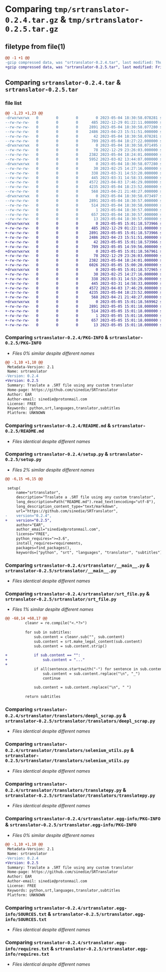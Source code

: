 # Comparing `tmp/srtranslator-0.2.4.tar.gz` & `tmp/srtranslator-0.2.5.tar.gz`

## filetype from file(1)

```diff
@@ -1 +1 @@
-gzip compressed data, was "srtranslator-0.2.4.tar", last modified: Thu May  4 18:30:58 2023, max compression
+gzip compressed data, was "srtranslator-0.2.5.tar", last modified: Fri May  5 15:01:18 2023, max compression
```

## Comparing `srtranslator-0.2.4.tar` & `srtranslator-0.2.5.tar`

### file list

```diff
@@ -1,23 +1,23 @@
-drwxrwxrwx   0        0        0        0 2023-05-04 18:30:58.078281 srtranslator-0.2.4/
--rw-rw-rw-   0        0        0      485 2022-12-29 01:22:11.000000 srtranslator-0.2.4/LICENSE.md
--rw-rw-rw-   0        0        0     2891 2023-05-04 18:30:58.077280 srtranslator-0.2.4/PKG-INFO
--rw-rw-rw-   0        0        0     2486 2023-04-23 15:51:51.000000 srtranslator-0.2.4/README.md
--rw-rw-rw-   0        0        0       42 2023-05-04 18:30:58.078281 srtranslator-0.2.4/setup.cfg
--rw-rw-rw-   0        0        0      709 2023-05-04 18:27:22.000000 srtranslator-0.2.4/setup.py
-drwxrwxrwx   0        0        0        0 2023-05-04 18:30:58.071495 srtranslator-0.2.4/srtranslator/
--rw-rw-rw-   0        0        0       78 2022-12-29 23:26:03.000000 srtranslator-0.2.4/srtranslator/__init__.py
--rw-rw-rw-   0        0        0     2382 2023-05-04 18:24:01.000000 srtranslator-0.2.4/srtranslator/__main__.py
--rw-rw-rw-   0        0        0     5952 2023-03-02 13:44:07.000000 srtranslator-0.2.4/srtranslator/srt_file.py
-drwxrwxrwx   0        0        0        0 2023-05-04 18:30:58.077280 srtranslator-0.2.4/srtranslator/translators/
--rw-rw-rw-   0        0        0       30 2023-02-25 14:27:16.000000 srtranslator-0.2.4/srtranslator/translators/__init__.py
--rw-rw-rw-   0        0        0      338 2023-03-31 14:53:20.000000 srtranslator-0.2.4/srtranslator/translators/base.py
--rw-rw-rw-   0        0        0      445 2023-03-31 14:58:33.000000 srtranslator-0.2.4/srtranslator/translators/deepl_api.py
--rw-rw-rw-   0        0        0     4572 2023-04-03 17:46:29.000000 srtranslator-0.2.4/srtranslator/translators/deepl_scrap.py
--rw-rw-rw-   0        0        0     4235 2023-05-04 18:23:52.000000 srtranslator-0.2.4/srtranslator/translators/selenium_utils.py
--rw-rw-rw-   0        0        0      568 2023-04-21 21:48:27.000000 srtranslator-0.2.4/srtranslator/translators/translatepy.py
-drwxrwxrwx   0        0        0        0 2023-05-04 18:30:58.073497 srtranslator-0.2.4/srtranslator.egg-info/
--rw-rw-rw-   0        0        0     2891 2023-05-04 18:30:57.000000 srtranslator-0.2.4/srtranslator.egg-info/PKG-INFO
--rw-rw-rw-   0        0        0      514 2023-05-04 18:30:58.000000 srtranslator-0.2.4/srtranslator.egg-info/SOURCES.txt
--rw-rw-rw-   0        0        0        1 2023-05-04 18:30:57.000000 srtranslator-0.2.4/srtranslator.egg-info/dependency_links.txt
--rw-rw-rw-   0        0        0      657 2023-05-04 18:30:57.000000 srtranslator-0.2.4/srtranslator.egg-info/requires.txt
--rw-rw-rw-   0        0        0       13 2023-05-04 18:30:57.000000 srtranslator-0.2.4/srtranslator.egg-info/top_level.txt
+drwxrwxrwx   0        0        0        0 2023-05-05 15:01:18.573966 srtranslator-0.2.5/
+-rw-rw-rw-   0        0        0      485 2022-12-29 01:22:11.000000 srtranslator-0.2.5/LICENSE.md
+-rw-rw-rw-   0        0        0     2891 2023-05-05 15:01:18.573966 srtranslator-0.2.5/PKG-INFO
+-rw-rw-rw-   0        0        0     2486 2023-04-23 15:51:51.000000 srtranslator-0.2.5/README.md
+-rw-rw-rw-   0        0        0       42 2023-05-05 15:01:18.573966 srtranslator-0.2.5/setup.cfg
+-rw-rw-rw-   0        0        0      709 2023-05-05 14:59:56.000000 srtranslator-0.2.5/setup.py
+drwxrwxrwx   0        0        0        0 2023-05-05 15:01:18.567961 srtranslator-0.2.5/srtranslator/
+-rw-rw-rw-   0        0        0       78 2022-12-29 23:26:03.000000 srtranslator-0.2.5/srtranslator/__init__.py
+-rw-rw-rw-   0        0        0     2382 2023-05-04 18:24:01.000000 srtranslator-0.2.5/srtranslator/__main__.py
+-rw-rw-rw-   0        0        0     6026 2023-05-05 15:00:20.000000 srtranslator-0.2.5/srtranslator/srt_file.py
+drwxrwxrwx   0        0        0        0 2023-05-05 15:01:18.572965 srtranslator-0.2.5/srtranslator/translators/
+-rw-rw-rw-   0        0        0       30 2023-02-25 14:27:16.000000 srtranslator-0.2.5/srtranslator/translators/__init__.py
+-rw-rw-rw-   0        0        0      338 2023-03-31 14:53:20.000000 srtranslator-0.2.5/srtranslator/translators/base.py
+-rw-rw-rw-   0        0        0      445 2023-03-31 14:58:33.000000 srtranslator-0.2.5/srtranslator/translators/deepl_api.py
+-rw-rw-rw-   0        0        0     4572 2023-04-03 17:46:29.000000 srtranslator-0.2.5/srtranslator/translators/deepl_scrap.py
+-rw-rw-rw-   0        0        0     4235 2023-05-04 18:23:52.000000 srtranslator-0.2.5/srtranslator/translators/selenium_utils.py
+-rw-rw-rw-   0        0        0      568 2023-04-21 21:48:27.000000 srtranslator-0.2.5/srtranslator/translators/translatepy.py
+drwxrwxrwx   0        0        0        0 2023-05-05 15:01:18.569962 srtranslator-0.2.5/srtranslator.egg-info/
+-rw-rw-rw-   0        0        0     2891 2023-05-05 15:01:18.000000 srtranslator-0.2.5/srtranslator.egg-info/PKG-INFO
+-rw-rw-rw-   0        0        0      514 2023-05-05 15:01:18.000000 srtranslator-0.2.5/srtranslator.egg-info/SOURCES.txt
+-rw-rw-rw-   0        0        0        1 2023-05-05 15:01:18.000000 srtranslator-0.2.5/srtranslator.egg-info/dependency_links.txt
+-rw-rw-rw-   0        0        0      657 2023-05-05 15:01:18.000000 srtranslator-0.2.5/srtranslator.egg-info/requires.txt
+-rw-rw-rw-   0        0        0       13 2023-05-05 15:01:18.000000 srtranslator-0.2.5/srtranslator.egg-info/top_level.txt
```

### Comparing `srtranslator-0.2.4/PKG-INFO` & `srtranslator-0.2.5/PKG-INFO`

 * *Files 0% similar despite different names*

```diff
@@ -1,10 +1,10 @@
 Metadata-Version: 2.1
 Name: srtranslator
-Version: 0.2.4
+Version: 0.2.5
 Summary: Traslate a .SRT file using any custom translator
 Home-page: https://github.com/sinedie/SRTranslator
 Author: EAR
 Author-email: sinedie@protonmail.com
 License: FREE
 Keywords: python,srt,languages,translator,subtitles
 Platform: UNKNOWN
```

### Comparing `srtranslator-0.2.4/README.md` & `srtranslator-0.2.5/README.md`

 * *Files identical despite different names*

### Comparing `srtranslator-0.2.4/setup.py` & `srtranslator-0.2.5/setup.py`

 * *Files 2% similar despite different names*

```diff
@@ -6,15 +6,15 @@
 
 setup(
     name="srtranslator",
     description="Traslate a .SRT file using any custom translator",
     long_description=Path("README.md").read_text(encoding="utf-8"),
     long_description_content_type="text/markdown",
     url="https://github.com/sinedie/SRTranslator",
-    version="0.2.4",
+    version="0.2.5",
     author="EAR",
     author_email="sinedie@protonmail.com",
     license="FREE",
     python_requires=">=3.6",
     install_requires=requirements,
     packages=find_packages(),
     keywords=["python", "srt", "languages", "translator", "subtitles"],
```

### Comparing `srtranslator-0.2.4/srtranslator/__main__.py` & `srtranslator-0.2.5/srtranslator/__main__.py`

 * *Files identical despite different names*

### Comparing `srtranslator-0.2.4/srtranslator/srt_file.py` & `srtranslator-0.2.5/srtranslator/srt_file.py`

 * *Files 1% similar despite different names*

```diff
@@ -68,14 +68,17 @@
         cleanr = re.compile("<.*?>")
 
         for sub in subtitles:
             sub.content = cleanr.sub("", sub.content)
             sub.content = srt.make_legal_content(sub.content)
             sub.content = sub.content.strip()
 
+            if sub.content == "":
+                sub.content = "..."
+
             if all(sentence.startswith("-") for sentence in sub.content.split("\n")):
                 sub.content = sub.content.replace("\n", "_")
                 continue
 
             sub.content = sub.content.replace("\n", " ")
 
         return subtitles
```

### Comparing `srtranslator-0.2.4/srtranslator/translators/deepl_scrap.py` & `srtranslator-0.2.5/srtranslator/translators/deepl_scrap.py`

 * *Files identical despite different names*

### Comparing `srtranslator-0.2.4/srtranslator/translators/selenium_utils.py` & `srtranslator-0.2.5/srtranslator/translators/selenium_utils.py`

 * *Files identical despite different names*

### Comparing `srtranslator-0.2.4/srtranslator/translators/translatepy.py` & `srtranslator-0.2.5/srtranslator/translators/translatepy.py`

 * *Files identical despite different names*

### Comparing `srtranslator-0.2.4/srtranslator.egg-info/PKG-INFO` & `srtranslator-0.2.5/srtranslator.egg-info/PKG-INFO`

 * *Files 0% similar despite different names*

```diff
@@ -1,10 +1,10 @@
 Metadata-Version: 2.1
 Name: srtranslator
-Version: 0.2.4
+Version: 0.2.5
 Summary: Traslate a .SRT file using any custom translator
 Home-page: https://github.com/sinedie/SRTranslator
 Author: EAR
 Author-email: sinedie@protonmail.com
 License: FREE
 Keywords: python,srt,languages,translator,subtitles
 Platform: UNKNOWN
```

### Comparing `srtranslator-0.2.4/srtranslator.egg-info/SOURCES.txt` & `srtranslator-0.2.5/srtranslator.egg-info/SOURCES.txt`

 * *Files identical despite different names*

### Comparing `srtranslator-0.2.4/srtranslator.egg-info/requires.txt` & `srtranslator-0.2.5/srtranslator.egg-info/requires.txt`

 * *Files identical despite different names*

